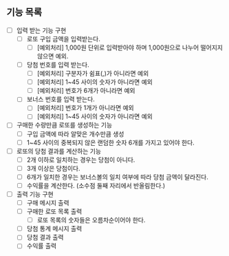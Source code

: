 ## 기능 목록

- [ ] 입력 받는 기능 구현
  - [ ] 로또 구입 금액을 입력받는다.
    - [ ] [예외처리] 1,000원 단위로 입력받아야 하며 1,000원으로 나누어 떨어지지 않으면 예외.
  - [ ] 당첨 번호를 입력 받는다.
    - [ ] [예외처리] 구분자가 쉼표(,)가 아니라면 예외
    - [ ] [예외처리] 1~45 사이의 숫자가 아니라면 예외
    - [ ] [예외처리] 번호가 6개가 아니라면 예외
  - [ ] 보너스 번호를 입력 받는다.
    - [ ] [예외처리] 번호가 1개가 아니라면 예외
    - [ ] [예외처리] 1~45 사이의 숫자가 아니라면 예외
- [ ] 구매한 수량만큼 로또를 생성하는 기능
  - [ ] 구입 금액에 따라 알맞은 개수만큼 생성
  - [ ] 1~45 사이의 중복되지 않은 랜덤한 숫자 6개를 가지고 있어야 한다.
- [ ] 로또의 당첨 결과를 계산하는 기능
  - [ ] 2개 이하로 일치하는 경우는 당첨이 아니다.
  - [ ] 3개 이상은 당첨이다.
  - [ ] 6개가 일치한 경우는 보너스볼의 일치 여부에 따라 당첨 금액이 달라진다.
  - [ ] 수익률을 계산한다. (소수점 둘째 자리에서 반올림한다.)
- [ ] 출력 기능 구현
  - [ ] 구매 메시지 출력
  - [ ] 구매한 로또 목록 출력
    - [ ] 로또 목록의 숫자들은 오름차순이어야 한다.
  - [ ] 당첨 통계 메시지 출력
  - [ ] 당첨 결과 출력
  - [ ] 수익률 출력
